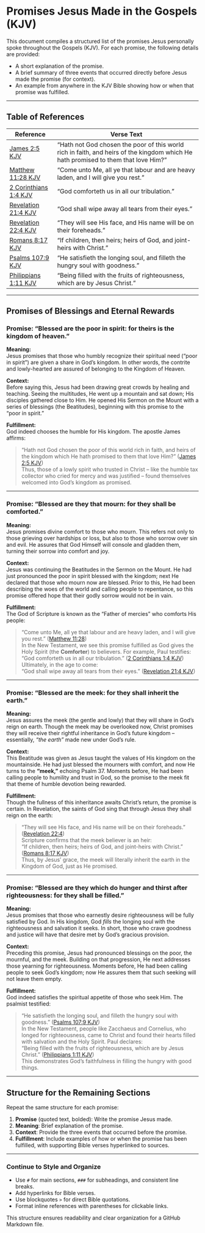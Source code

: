 # Promises Jesus Made in the Gospels (KJV)

This document compiles a structured list of the promises Jesus personally spoke throughout the Gospels (KJV). For each promise, the following details are provided:

- A short explanation of the promise.
- A brief summary of three events that occurred directly before Jesus made the promise (for context).
- An example from anywhere in the KJV Bible showing how or when that promise was fulfilled.

---

## Table of References

| Reference                | Verse Text                                                                                     |
|--------------------------|-----------------------------------------------------------------------------------------------|
| [James 2:5 KJV](https://www.kingjamesbibleonline.org/James-2-5/) | “Hath not God chosen the poor of this world rich in faith, and heirs of the kingdom which He hath promised to them that love Him?” |
| [Matthew 11:28 KJV](https://www.biblestudytools.com/matthew/11-28.html) | “Come unto Me, all ye that labour and are heavy laden, and I will give you rest.” |
| [2 Corinthians 1:4 KJV](https://quod.lib.umich.edu/cgi/k/kjv/kjv-idx?type=DIV2&byte=4928397) | “God comforteth us in all our tribulation.” |
| [Revelation 21:4 KJV](https://www.kingjamesbibleonline.org/Revelation-21-4/) | “God shall wipe away all tears from their eyes.” |
| [Revelation 22:4 KJV](https://biblehub.com/revelation/22-4.htm) | “They will see His face, and His name will be on their foreheads.” |
| [Romans 8:17 KJV](https://www.kingjamesbibleonline.org/Romans-8-17/) | “If children, then heirs; heirs of God, and joint-heirs with Christ.” |
| [Psalms 107:9 KJV](https://www.kingjamesbibleonline.org/Psalms-107-9/) | “He satisfieth the longing soul, and filleth the hungry soul with goodness.” |
| [Philippians 1:11 KJV](https://www.kingjamesbibleonline.org/Philippians-1-11/) | “Being filled with the fruits of righteousness, which are by Jesus Christ.” |

---

## Promises of Blessings and Eternal Rewards

### **Promise:** “Blessed are the poor in spirit: for theirs is the kingdom of heaven.”
**Meaning:**  
Jesus promises that those who humbly recognize their spiritual need (“poor in spirit”) are given a share in God’s kingdom. In other words, the contrite and lowly-hearted are assured of belonging to the Kingdom of Heaven.

**Context:**  
Before saying this, Jesus had been drawing great crowds by healing and teaching. Seeing the multitudes, He went up a mountain and sat down; His disciples gathered close to Him. He opened His Sermon on the Mount with a series of blessings (the Beatitudes), beginning with this promise to the “poor in spirit.”

**Fulfillment:**  
God indeed chooses the humble for His kingdom. The apostle James affirms:  
> “Hath not God chosen the poor of this world rich in faith, and heirs of the kingdom which He hath promised to them that love Him?” ([James 2:5 KJV](https://www.kingjamesbibleonline.org/James-2-5/))  
Thus, those of a lowly spirit who trusted in Christ – like the humble tax collector who cried for mercy and was justified – found themselves welcomed into God’s kingdom as promised.

---

### **Promise:** “Blessed are they that mourn: for they shall be comforted.”  
**Meaning:**  
Jesus promises divine comfort to those who mourn. This refers not only to those grieving over hardships or loss, but also to those who sorrow over sin and evil. He assures that God Himself will console and gladden them, turning their sorrow into comfort and joy.

**Context:**  
Jesus was continuing the Beatitudes in the Sermon on the Mount. He had just pronounced the poor in spirit blessed with the kingdom; next He declared that those who mourn now are blessed. Prior to this, He had been describing the woes of the world and calling people to repentance, so this promise offered hope that their godly sorrow would not be in vain.

**Fulfillment:**  
The God of Scripture is known as the “Father of mercies” who comforts His people:  
> “Come unto Me, all ye that labour and are heavy laden, and I will give you rest.” ([Matthew 11:28](https://www.biblestudytools.com/matthew/11-28.html))  
In the New Testament, we see this promise fulfilled as God gives the Holy Spirit (the **Comforter**) to believers. For example, Paul testifies:  
> “God comforteth us in all our tribulation.” ([2 Corinthians 1:4 KJV](https://quod.lib.umich.edu/cgi/k/kjv/kjv-idx?type=DIV2&byte=4928397))  
Ultimately, in the age to come:  
> “God shall wipe away all tears from their eyes.” ([Revelation 21:4 KJV](https://www.kingjamesbibleonline.org/Revelation-21-4/))  

---

### **Promise:** “Blessed are the meek: for they shall inherit the earth.”  
**Meaning:**  
Jesus assures the meek (the gentle and lowly) that they will share in God’s reign on earth. Though the meek may be overlooked now, Christ promises they will receive their rightful inheritance in God’s future kingdom – essentially, *“the earth”* made new under God’s rule.

**Context:**  
This Beatitude was given as Jesus taught the values of His kingdom on the mountainside. He had just blessed the mourners with comfort, and now He turns to the **“meek,”** echoing Psalm 37. Moments before, He had been calling people to humility and trust in God, so the promise to the meek fit that theme of humble devotion being rewarded.

**Fulfillment:**  
Though the fullness of this inheritance awaits Christ’s return, the promise is certain. In Revelation, the saints of God sing that through Jesus they shall reign on the earth:  
> “They will see His face, and His name will be on their foreheads.” ([Revelation 22:4](https://biblehub.com/revelation/22-4.htm))  
Scripture confirms that the meek believer is an heir:  
> “If children, then heirs; heirs of God, and joint-heirs with Christ.” ([Romans 8:17 KJV](https://www.kingjamesbibleonline.org/Romans-8-17/))  
Thus, by Jesus’ grace, the meek will literally inherit the earth in the Kingdom of God, just as He promised.

---

### **Promise:** “Blessed are they which do hunger and thirst after righteousness: for they shall be filled.”  
**Meaning:**  
Jesus promises that those who earnestly desire righteousness will be fully satisfied by God. In His kingdom, God *fills* the longing soul with the righteousness and salvation it seeks. In short, those who crave goodness and justice will have that desire met by God’s gracious provision.

**Context:**  
Preceding this promise, Jesus had pronounced blessings on the poor, the mournful, and the meek. Building on that progression, He next addresses those yearning for righteousness. Moments before, He had been calling people to seek God’s kingdom; now He assures them that such seeking will not leave them empty.

**Fulfillment:**  
God indeed satisfies the spiritual appetite of those who seek Him. The psalmist testified:  
> “He satisfieth the longing soul, and filleth the hungry soul with goodness.” ([Psalms 107:9 KJV](https://www.kingjamesbibleonline.org/Psalms-107-9/))  
In the New Testament, people like Zacchaeus and Cornelius, who longed for righteousness, came to Christ and found their hearts filled with salvation and the Holy Spirit. Paul declares:  
> “Being filled with the fruits of righteousness, which are by Jesus Christ.” ([Philippians 1:11 KJV](https://www.kingjamesbibleonline.org/Philippians-1-11/))  
This demonstrates God’s faithfulness in filling the hungry with good things.

---

## Structure for the Remaining Sections
Repeat the same structure for each promise:
1. **Promise** (quoted text, bolded): Write the promise Jesus made.
2. **Meaning**: Brief explanation of the promise.
3. **Context**: Provide the three events that occurred before the promise.
4. **Fulfillment**: Include examples of how or when the promise has been fulfilled, with supporting Bible verses hyperlinked to sources.

---

### Continue to Style and Organize
- Use `#` for main sections, `###` for subheadings, and consistent line breaks.
- Add hyperlinks for Bible verses.
- Use blockquotes `>` for direct Bible quotations.
- Format inline references with parentheses for clickable links.

This structure ensures readability and clear organization for a GitHub Markdown file.
